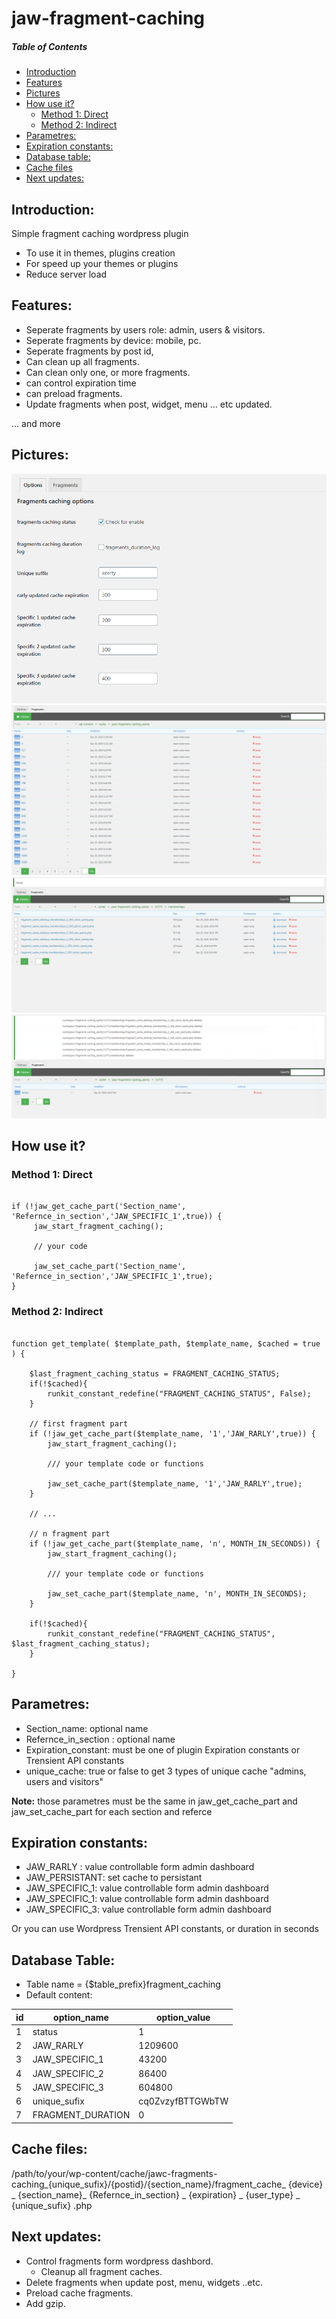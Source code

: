 # jaw-fragment-caching

##### Table of Contents  
- [Introduction](#introduction)  
- [Features](#features)  
- [Pictures](#pictures) 
- [How use it?](#how-use-it) 
   * [Method 1: Direct](#method-1-direct) 
   * [Method 2: Indirect](#method-2-indirect) 
- [Parametres:](#parametres) 
- [Expiration constants:](#expiration-constants) 
- [Database table:](#database-table) 
- [Cache files](#cache-files) 
- [Next updates:](#next-updates) 

## Introduction:
Simple fragment caching wordpress plugin
- To use it in themes, plugins creation
- For speed up your themes or plugins
- Reduce server load

## Features:
- Seperate fragments by users role: admin, users & visitors.
- Seperate fragments by device: mobile, pc.
- Seperate fragments by post id,
- Can clean up all fragments.
- Can clean only one, or more fragments.
- can control expiration time
- can preload fragments.
- Update fragments when post, widget, menu ... etc updated.

... and more


## Pictures:
![Image of Option](https://github.com/Fethienv/jaw-fragment-caching/blob/master/assets/img/options.PNG?raw=true)
![Image of Fragments](https://github.com/Fethienv/jaw-fragment-caching/blob/master/assets/img/fragments.PNG?raw=true)
![Image of Show Fragments](https://github.com/Fethienv/jaw-fragment-caching/blob/master/assets/img/show%20cache%20files.PNG?raw=true)
![Image of delete Fragments](https://github.com/Fethienv/jaw-fragment-caching/blob/master/assets/img/cache%20files%20deleted.PNG?raw=true)

## How use it?
### Method 1: Direct
```

if (!jaw_get_cache_part('Section_name', 'Refernce_in_section','JAW_SPECIFIC_1',true)) {
     jaw_start_fragment_caching();
     
     // your code
     
     jaw_set_cache_part('Section_name', 'Refernce_in_section','JAW_SPECIFIC_1',true);
}

```
### Method 2: Indirect
```

function get_template( $template_path, $template_name, $cached = true ) {
  
    $last_fragment_caching_status = FRAGMENT_CACHING_STATUS;
    if(!$cached){
        runkit_constant_redefine("FRAGMENT_CACHING_STATUS", False);
    }
    
    // first fragment part
    if (!jaw_get_cache_part($template_name, '1','JAW_RARLY',true)) {
        jaw_start_fragment_caching();

        /// your template code or functions
        
        jaw_set_cache_part($template_name, '1','JAW_RARLY',true);
    }
    
    // ...
   
    // n fragment part
    if (!jaw_get_cache_part($template_name, 'n', MONTH_IN_SECONDS)) {
        jaw_start_fragment_caching();

        /// your template code or functions
        
        jaw_set_cache_part($template_name, 'n', MONTH_IN_SECONDS);
    }
    
    if(!$cached){
        runkit_constant_redefine("FRAGMENT_CACHING_STATUS", $last_fragment_caching_status);
    }
    
}

```
## Parametres:

* Section_name: optional name
* Refernce_in_section : optional name
* Expiration_constant: must be one of plugin Expiration constants or Trensient API constants
* unique_cache: true or false to get 3 types of unique cache "admins, users and visitors"

**Note:** those parametres must be the same in jaw_get_cache_part and jaw_set_cache_part for each section and referce

## Expiration constants:

- JAW_RARLY : value controllable form admin dashboard
- JAW_PERSISTANT: set cache to persistant
- JAW_SPECIFIC_1:  value controllable form admin dashboard
- JAW_SPECIFIC_1:  value controllable form admin dashboard
- JAW_SPECIFIC_3:  value controllable form admin dashboard

Or you can use Wordpress Trensient API constants, or duration in seconds 

## Database Table:

* Table name = {$table_prefix}fragment_caching
* Default content:

|  id  |    option_name    |   option_value    | 
| ---- | ----------------- | ----------------- |
|  1   | status            | 1                 |
|  2   | JAW_RARLY         | 1209600           |
|  3   | JAW_SPECIFIC_1    | 43200             |
|  4   | JAW_SPECIFIC_2    | 86400             |
|  5   | JAW_SPECIFIC_3    | 604800            |
|  6   | unique_sufix      | cq0ZvzyfBTTGWbTW  |
|  7   | FRAGMENT_DURATION | 0                 |

## Cache files:

/path/to/your/wp-content/cache/jawc-fragments-caching_{unique_sufix}/{postid}/{section_name}/fragment_cache_ {device} _ {section_name}_ {Refernce_in_section} _ {expiration} _ {user_type} _ {unique_sufix} .php

## Next updates:
- Control fragments form wordpress dashbord.
  * Cleanup all fragment caches.
- Delete fragments when update post, menu, widgets ..etc.
- Preload cache fragments.
- Add gzip.
